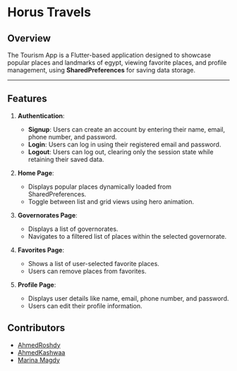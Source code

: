 # Horus Travels

## **Overview**
The Tourism App is a Flutter-based application designed to showcase popular places and landmarks of egypt, viewing favorite places, and profile management, using **SharedPreferences** for saving data storage.

---

## **Features**

1. **Authentication**:
    - **Signup**: Users can create an account by entering their name, email, phone number, and password.
    - **Login**: Users can log in using their registered email and password.
    - **Logout**: Users can log out, clearing only the session state while retaining their saved data.

2. **Home Page**:
    - Displays popular places dynamically loaded from SharedPreferences.
    - Toggle between list and grid views using hero animation.

3. **Governorates Page**:
    - Displays a list of governorates.
    - Navigates to a filtered list of places within the selected governorate.

4. **Favorites Page**:
    - Shows a list of user-selected favorite places.
    - Users can remove places from favorites.

5. **Profile Page**:
    - Displays user details like name, email, phone number, and password.
    - Users can edit their profile information.
   


## **Contributors**
- [AhmedRoshdy](https://github.com/ARoshdy123)
- [AhmedKashwaa](https://github.com/ahmedkashwaa)
- [Marina Magdy](marina.magdy.ibrahim97@gmail.com)
